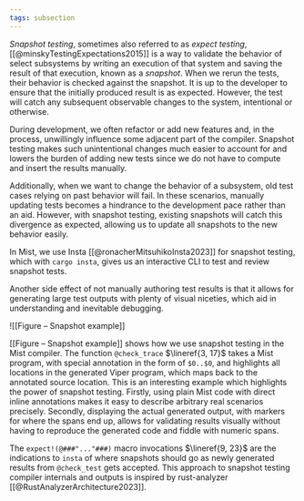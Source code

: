```yaml
---
tags: subsection
---
```


_Snapshot testing_, sometimes also referred to as _expect testing_, [[@minskyTestingExpectations2015]] is a way to validate the behavior of select subsystems by writing an execution of that system and saving the result of that execution, known as a _snapshot_. When we rerun the tests, their behavior is checked against the snapshot. It is up to the developer to ensure that the initially produced result is as expected. However, the test will catch any subsequent observable changes to the system, intentional or otherwise.

During development, we often refactor or add new features and, in the process, unwillingly influence some adjacent part of the compiler. Snapshot testing makes such unintentional changes much easier to account for and lowers the burden of adding new tests since we do not have to compute and insert the results manually.

Additionally, when we want to change the behavior of a subsystem, old test cases relying on past behavior will fail. In these scenarios, manually updating tests becomes a hindrance to the development pace rather than an aid. However, with snapshot testing, existing snapshots will catch this divergence as expected, allowing us to update all snapshots to the new behavior easily.

In Mist, we use Insta [[@ronacherMitsuhikoInsta2023]] for snapshot testing, which with `cargo insta`, gives us an interactive CLI to test and review snapshot tests.

Another side effect of not manually authoring test results is that it allows for generating large test outputs with plenty of visual niceties, which aid in understanding and inevitable debugging.

![[Figure – Snapshot example]]

[[Figure – Snapshot example]] shows how we use snapshot testing in the Mist compiler. The function `@check_trace` $\lineref{3, 17}$ takes a Mist program, with special annotation in the form of `$0..$0`, and highlights all locations in the generated Viper program, which maps back to the annotated source location. This is an interesting example which highlights the power of snapshot testing. Firstly, using plain Mist code with direct inline annotations makes it easy to describe arbitrary real scenarios precisely. Secondly, displaying the actual generated output, with markers for where the spans end up, allows for validating results visually without having to reproduce the generated code and fiddle with numeric spans.

The `expect!(@###"..."###)` macro invocations $\lineref{9, 23}$ are the indications to `insta` of where snapshots should go as newly generated results from `@check_test` gets accepted. This approach to snapshot testing compiler internals and outputs is inspired by rust-analyzer [[@RustAnalyzerArchitecture2023]].
